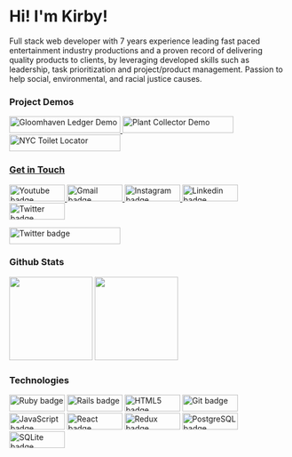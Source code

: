 # Hi! I'm Kirby!

Full stack web developer with 7 years experience leading fast paced entertainment industry productions and a proven record of delivering quality products to clients, by leveraging developed skills such as leadership, task prioritization and project/product management. Passion to help social, environmental, and racial justice causes.

### Project Demos

<p>
  <a href="https://youtu.be/3le1oApR-CQ"><img src="https://img.shields.io/badge/Gloomhaven%20Ledger-%23FF0000.svg?&style=for-the-badge&logo=youtube&logoColor=white" height=30 width=200 alt="Gloomhaven Ledger Demo">
  <a href="https://youtu.be/RIjPnBBRtBs"><img src="https://img.shields.io/badge/Plant%20Collector-%23FF0000.svg?&style=for-the-badge&logo=youtube&logoColor=white" height=30 width=200 alt="Plant Collector Demo">
  <a href="https://youtu.be/yAb3zW7SE_U"><img src="https://img.shields.io/badge/NYC%20Toilet%20Locator-%23FF0000.svg?&style=for-the-badge&logo=youtube&logoColor=white" height=30 width=200 alt="NYC Toilet Locator">
</p>

### Get in Touch

<p>
  <a href="https://www.youtube.com/playlist?list=PLDm1yql8yzxppWZgetV9xwa8Sv1U1Dj8C"><img src="https://img.shields.io/badge/youtube-%23FF0000.svg?&style=for-the-badge&logo=youtube&logoColor=white" height=30 width=100 alt="Youtube badge">
  <a href="mailto:matthew.robbins.kirby@gmail.com"><img src="https://img.shields.io/badge/gmail-%23fd1745.svg?&style=for-the-badge&logo=gmail&logoColor=white" height=30 width=100 alt="Gmail badge">
  <a href="https://www.instagram.com/matthewrobbinskirby/"><img src="https://img.shields.io/badge/instagram-%23ff0077.svg?&style=for-the-badge&logo=instagram&logoColor=white" height=30 width=100 alt="Instagram badge">
  <a href="https://www.linkedin.com/in/matthewrobbinskirby/"><img src="https://img.shields.io/badge/linkedin-%230064e7.svg?&style=for-the-badge&logo=linkedin&logoColor=white" height=30 width=100 alt="Linkedin badge">
  <a href="https://twitter.com/Matthew_Kirby"><img src="https://img.shields.io/badge/twitter-%231DA1F2.svg?&style=for-the-badge&logo=twitter&logoColor=white" height=30 width=100 alt="Twitter badge"></a>
</p>

<a href="https://matthewrobbinskirby.com"><img src="https://img.shields.io/badge/MatthewRobbinsKirby.com-%231DA1F2.svg?&style=for-the-badge" height=30 width=200 alt="Twitter badge"></a>

### Github Stats

<img height="150px" src="https://github-readme-stats.vercel.app/api?username=mkirby&show_icons=true&theme=dark"/>
<img height="150px" src="https://github-readme-stats.vercel.app/api/top-langs/?username=mkirby&show_icons=true&theme=dark&layout=compact"/>

### Technologies

<p>
  <img alt="Ruby badge" src="https://img.shields.io/badge/ruby-%23CC342D.svg?&style=for-the-badge&logo=ruby&logoColor=white" height=30 width=100/>
  <img alt="Rails badge" src="https://img.shields.io/badge/rails%20-%23CC0000.svg?&style=for-the-badge&logo=ruby-on-rails&logoColor=white" height=30 width=100/>
  <img alt="HTML5 badge" src="https://img.shields.io/badge/html5%20-%23E34F26.svg?&style=for-the-badge&logo=html5&logoColor=white" height=30 width=100/> 
  <img alt="Git badge" src="https://img.shields.io/badge/git%20-%23F05032.svg?&style=for-the-badge&logo=git&logoColor=white" height=30 width=100/> 
  <img alt="JavaScript badge" src="https://img.shields.io/badge/javascript%20-%23F7DF1E.svg?&style=for-the-badge&logo=javascript&logoColor=black" height=30 width=100/>
  <img alt="React badge" src="https://img.shields.io/badge/react%20-%2361DAFB.svg?&style=for-the-badge&logo=react&logoColor=black" height=30 width=100/>
  <img alt="Redux badge" src="https://img.shields.io/badge/redux%20-%23593d88.svg?&style=for-the-badge&logo=redux&logoColor=white" height=30 width=100/>
  <img alt="PostgreSQL badge" src="https://img.shields.io/badge/postgresql%20-%23336791.svg?&style=for-the-badge&logo=postgresql&logoColor=white" height=30 width=100/>
  <img alt="SQLite badge" src ="https://img.shields.io/badge/sqlite-%2307405e.svg?&style=for-the-badge&logo=sqlite&logoColor=white" height=30 width=100/>
</p>

